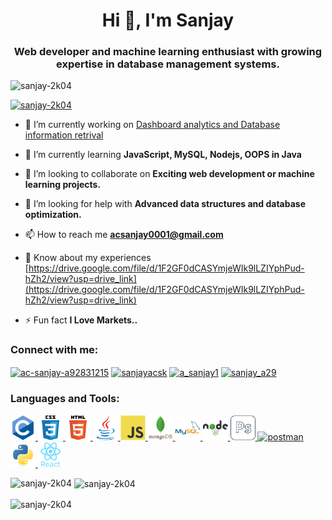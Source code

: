 <h1 align="center">Hi 👋, I'm Sanjay</h1>
<h3 align="center">Web developer and machine learning enthusiast with growing expertise in database management systems.</h3>

<p align="left"> <img src="https://komarev.com/ghpvc/?username=sanjay-2k04&label=Profile%20views&color=0e75b6&style=flat" alt="sanjay-2k04" /> </p>

<p align="left"> <a href="https://github.com/ryo-ma/github-profile-trophy"><img src="https://github-profile-trophy.vercel.app/?username=sanjay-2k04" alt="sanjay-2k04" /></a> </p>

- 🔭 I’m currently working on [Dashboard analytics and Database information retrival](https://github.com/sanjay-2k04/Ecommerce.git)

- 🌱 I’m currently learning **JavaScript, MySQL, Nodejs, OOPS in Java**

- 👯 I’m looking to collaborate on **Exciting web development or machine learning projects.**

- 🤝 I’m looking for help with **Advanced data structures and database optimization.**

- 📫 How to reach me **acsanjay0001@gmail.com**

- 📄 Know about my experiences [https://drive.google.com/file/d/1F2GF0dCASYmjeWIk9lLZIYphPud-hZh2/view?usp=drive_link](https://drive.google.com/file/d/1F2GF0dCASYmjeWIk9lLZIYphPud-hZh2/view?usp=drive_link)

- ⚡ Fun fact **I Love Markets..**

<h3 align="left">Connect with me:</h3>
<p align="left">
<a href="https://linkedin.com/in/ac-sanjay-a92831215" target="blank"><img align="center" src="https://raw.githubusercontent.com/rahuldkjain/github-profile-readme-generator/master/src/images/icons/Social/linked-in-alt.svg" alt="ac-sanjay-a92831215" height="30" width="40" /></a>
<a href="https://kaggle.com/sanjayacsk" target="blank"><img align="center" src="https://raw.githubusercontent.com/rahuldkjain/github-profile-readme-generator/master/src/images/icons/Social/kaggle.svg" alt="sanjayacsk" height="30" width="40" /></a>
<a href="https://www.hackerrank.com/a_sanjay1" target="blank"><img align="center" src="https://raw.githubusercontent.com/rahuldkjain/github-profile-readme-generator/master/src/images/icons/Social/hackerrank.svg" alt="a_sanjay1" height="30" width="40" /></a>
<a href="https://www.leetcode.com/sanjay_a29" target="blank"><img align="center" src="https://raw.githubusercontent.com/rahuldkjain/github-profile-readme-generator/master/src/images/icons/Social/leet-code.svg" alt="sanjay_a29" height="30" width="40" /></a>
</p>

<h3 align="left">Languages and Tools:</h3>
<p align="left"> <a href="https://www.cprogramming.com/" target="_blank" rel="noreferrer"> <img src="https://raw.githubusercontent.com/devicons/devicon/master/icons/c/c-original.svg" alt="c" width="40" height="40"/> </a> <a href="https://www.w3schools.com/css/" target="_blank" rel="noreferrer"> <img src="https://raw.githubusercontent.com/devicons/devicon/master/icons/css3/css3-original-wordmark.svg" alt="css3" width="40" height="40"/> </a> <a href="https://www.w3.org/html/" target="_blank" rel="noreferrer"> <img src="https://raw.githubusercontent.com/devicons/devicon/master/icons/html5/html5-original-wordmark.svg" alt="html5" width="40" height="40"/> </a> <a href="https://www.java.com" target="_blank" rel="noreferrer"> <img src="https://raw.githubusercontent.com/devicons/devicon/master/icons/java/java-original.svg" alt="java" width="40" height="40"/> </a> <a href="https://developer.mozilla.org/en-US/docs/Web/JavaScript" target="_blank" rel="noreferrer"> <img src="https://raw.githubusercontent.com/devicons/devicon/master/icons/javascript/javascript-original.svg" alt="javascript" width="40" height="40"/> </a> <a href="https://www.mongodb.com/" target="_blank" rel="noreferrer"> <img src="https://raw.githubusercontent.com/devicons/devicon/master/icons/mongodb/mongodb-original-wordmark.svg" alt="mongodb" width="40" height="40"/> </a> <a href="https://www.mysql.com/" target="_blank" rel="noreferrer"> <img src="https://raw.githubusercontent.com/devicons/devicon/master/icons/mysql/mysql-original-wordmark.svg" alt="mysql" width="40" height="40"/> </a> <a href="https://nodejs.org" target="_blank" rel="noreferrer"> <img src="https://raw.githubusercontent.com/devicons/devicon/master/icons/nodejs/nodejs-original-wordmark.svg" alt="nodejs" width="40" height="40"/> </a> <a href="https://www.photoshop.com/en" target="_blank" rel="noreferrer"> <img src="https://raw.githubusercontent.com/devicons/devicon/master/icons/photoshop/photoshop-line.svg" alt="photoshop" width="40" height="40"/> </a> <a href="https://postman.com" target="_blank" rel="noreferrer"> <img src="https://www.vectorlogo.zone/logos/getpostman/getpostman-icon.svg" alt="postman" width="40" height="40"/> </a> <a href="https://www.python.org" target="_blank" rel="noreferrer"> <img src="https://raw.githubusercontent.com/devicons/devicon/master/icons/python/python-original.svg" alt="python" width="40" height="40"/> </a> <a href="https://reactjs.org/" target="_blank" rel="noreferrer"> <img src="https://raw.githubusercontent.com/devicons/devicon/master/icons/react/react-original-wordmark.svg" alt="react" width="40" height="40"/> </a> </p>

<p><img align="left" src="https://github-readme-stats.vercel.app/api/top-langs?username=sanjay-2k04&show_icons=true&locale=en&layout=compact" alt="sanjay-2k04" /></p>

<p>&nbsp;<img align="center" src="https://github-readme-stats.vercel.app/api?username=sanjay-2k04&show_icons=true&locale=en" alt="sanjay-2k04" /></p>

<p><img align="center" src="https://github-readme-streak-stats.herokuapp.com/?user=sanjay-2k04&" alt="sanjay-2k04" /></p>
